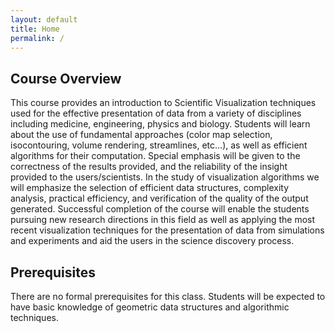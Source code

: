 ```yaml
---
layout: default
title: Home
permalink: /
---
```


## Course Overview

This course provides an introduction to Scientific Visualization techniques used for the effective presentation of data from a variety of disciplines including medicine, engineering, physics and biology. Students will learn about the use of fundamental approaches (color map selection, isocontouring, volume rendering, streamlines, etc…), as well as efficient algorithms for their computation. Special emphasis will be given to the correctness of the results provided, and the reliability of the insight provided to the users/scientists. In the study of visualization algorithms we will emphasize the selection of efficient data structures, complexity analysis, practical efficiency, and verification of the quality of the output generated. Successful completion of the course will enable the students pursuing new research directions in this field as well as applying the most recent visualization techniques for the presentation of data from simulations and experiments and aid the users in the science discovery process.

 
## Prerequisites 

There are no formal prerequisites for this class. Students will be expected to have basic knowledge of geometric data structures and algorithmic techniques.
